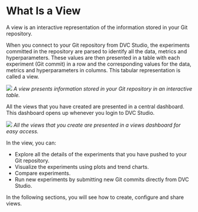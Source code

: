 # What Is a View

A view is an interactive representation of the information stored in your Git
repository.

When you connect to your Git repository from DVC Studio, the experiments
committed in the repository are parsed to identify all the data, metrics and
hyperparameters. These values are then presented in a table with each experiment
(Git commit) in a row and the corresponding values for the data, metrics and
hyperparameters in columns. This tabular representation is called a view.

![](https://static.iterative.ai/img/studio/view_components.png) _A view presents
information stored in your Git repository in an interactive table._

All the views that you have created are presented in a central dashboard. This
dashboard opens up whenever you login to DVC Studio.

![](https://static.iterative.ai/img/studio/views_dashboard.png) _All the views
that you create are presented in a views dashboard for easy access._

In the view, you can:

- Explore all the details of the experiments that you have pushed to your Git
  repository.
- Visualize the experiments using plots and trend charts.
- Compare experiments.
- Run new experiments by submitting new Git commits directly from DVC Studio.

In the following sections, you will see how to create, configure and share
views.
